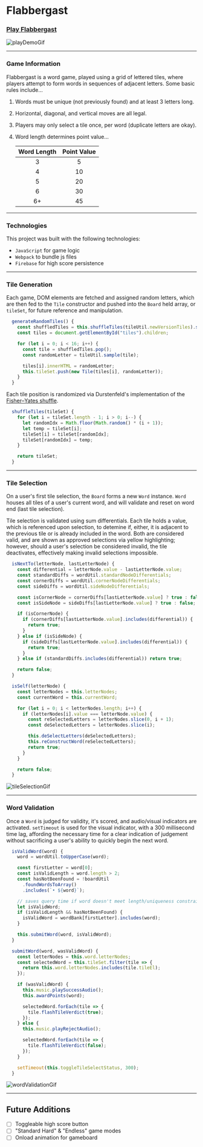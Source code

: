 # Flabbergast

### [Play Flabbergast][play game]
[play game]: http://www.playflabbergast.com

![playDemoGif](./app/assets/readme_images/flabbergastPlayDemoGif.gif)

------------------

### Game Information

Flabbergast is a word game, played using a grid of lettered tiles, where players attempt to form words in sequences of adjacent letters.
Some basic rules include...

1) Words must be unique (not previously found) and at least 3 letters long.
2) Horizontal, diagonal, and vertical moves are all legal.
3) Players may only select a tile once, per word (duplicate letters are okay).
4) Word length determines point value...

    | Word Length | Point Value |
    |:-----------:|:-----------:|
    |      3      |      5      |
    |      4      |      10     |
    |      5      |      20     |
    |      6      |      30     |
    |      6+     |      45     |
    
------------------

### Technologies

This project was built with the following technologies:

- `JavaScript` for game logic
- `Webpack` to bundle js files
- `Firebase` for high score persistence

-------------------

### Tile Generation

Each game, DOM elements are fetched and assigned random letters, which are then fed to the `Tile` constructor and pushed into the `Board` held array, or `tileSet`, for future reference and manipulation.

```js
  generateRandomTiles() {
    const shuffledTiles = this.shuffleTiles(tileUtil.newVersionTiles).slice();
    const tiles = document.getElementById("tiles").children;

    for (let i = 0; i < 16; i++) {
      const tile = shuffledTiles.pop();
      const randomLetter = tileUtil.sample(tile);

      tiles[i].innerHTML = randomLetter;
      this.tileSet.push(new Tile(tiles[i], randomLetter));
    }
  }
```


Each tile position is randomized via Durstenfeld's implementation of the [Fisher–Yates shuffle](https://en.wikipedia.org/wiki/Fisher%E2%80%93Yates_shuffle#The_modern_algorithm).

```js
  shuffleTiles(tileSet) {
    for (let i = tileSet.length - 1; i > 0; i--) {
      let randomIdx = Math.floor(Math.random() * (i + 1));
      let temp = tileSet[i];
      tileSet[i] = tileSet[randomIdx];
      tileSet[randomIdx] = temp;
    }

    return tileSet;
  }
```
  
------------------
  
### Tile Selection
  
On a user's first tile selection, the `Board` forms a new `Word` instance. `Word` houses all tiles of a user's current word, and will validate and reset on word end (last tile selection).

Tile selection is validated using sum differentials. Each tile holds a value, which is referenced upon selection, to detemine if, either, it is adjacent to the previous tile or is already included in the word.
Both are considered valid, and are shown as approved selections via yellow highlighting; however, should a user's selection be considered invalid, the tile deactivates, effectively making invalid selections impossible.

```js
  isNextTo(letterNode, lastLetterNode) {
    const differential = letterNode.value - lastLetterNode.value;
    const standardDiffs = wordUtil.standardNodeDifferentials;
    const cornerDiffs = wordUtil.cornerNodeDifferentials;
    const sideDiffs = wordUtil.sideNodeDifferentials;

    const isCornerNode = cornerDiffs[lastLetterNode.value] ? true : false;
    const isSideNode = sideDiffs[lastLetterNode.value] ? true : false;

    if (isCornerNode) {
      if (cornerDiffs[lastLetterNode.value].includes(differential)) {
        return true;
      }
    } else if (isSideNode) {
      if (sideDiffs[lastLetterNode.value].includes(differential)) {
        return true;
      }
    } else if (standardDiffs.includes(differential)) return true;

    return false;
  }
```

```js
  isSelf(letterNode) {
    const letterNodes = this.letterNodes;
    const currentWord = this.currentWord;

    for (let i = 0; i < letterNodes.length; i++) {
      if (letterNodes[i].value === letterNode.value) {
        const reSelectedLetters = letterNodes.slice(0, i + 1);
        const deSelectedLetters = letterNodes.slice(i);

        this.deSelectLetters(deSelectedLetters);
        this.reConstructWord(reSelectedLetters);
        return true;
      }
    }

    return false;
  }
```

![tileSelectionGif](./app/assets/readme_images/tileSelectionGif.gif)

----------------

### Word Validation

Once a `Word` is judged for validity, it's scored, and audio/visual indicators are activated. `setTimeout` is used for the visual indicator, with a 300 millisecond time lag, affording the necessary time for a clear indication of judgement without sacrificing a user's ability to quickly begin the next word.

```js
  isValidWord(word) {
    word = wordUtil.toUpperCase(word);

    const firstLetter = word[0];
    const isValidLength = word.length > 2;
    const hasNotBeenFound = !boardUtil
      .foundWordsToArray()
      .includes(`• ${word}`);

    // saves query time if word doesn't meet length/uniqueness constraints
    let isValidWord;
    if (isValidLength && hasNotBeenFound) {
      isValidWord = wordBank[firstLetter].includes(word);
    }

    this.submitWord(word, isValidWord);
  }
```

```js
  submitWord(word, wasValidWord) {
    const letterNodes = this.word.letterNodes;
    const selectedWord = this.tileSet.filter(tile => {
      return this.word.letterNodes.includes(tile.tileEl);
    });

    if (wasValidWord) {
      this.music.playSuccessAudio();
      this.awardPoints(word);

      selectedWord.forEach(tile => {
        tile.flashTileVerdict(true);
      });
    } else {
      this.music.playRejectAudio();

      selectedWord.forEach(tile => {
        tile.flashTileVerdict(false);
      });
    }

    setTimeout(this.toggleTileSelectStatus, 300);
  }
```

![wordValidationGif](./app/assets/readme_images/wordValidationGif.gif)

--------------------

## Future Additions

- [ ] Toggleable high score button
- [ ] "Standard Hard" & "Endless" game modes
- [ ] Onload animation for gameboard
